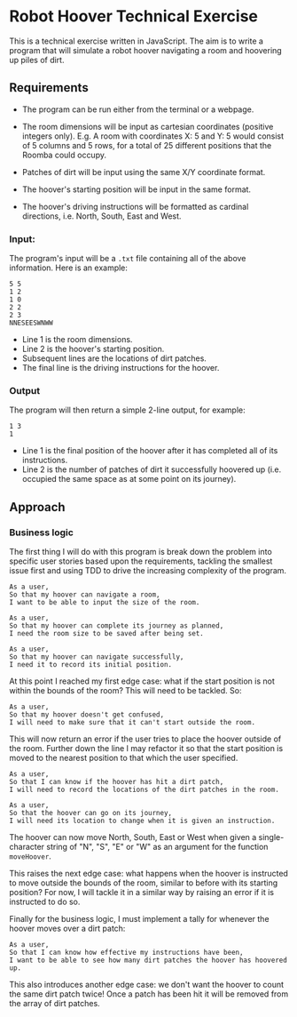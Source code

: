 # Robot Hoover Technical Exercise

This is a technical exercise written in JavaScript. The aim is to write a program that will simulate a robot hoover navigating a room and hoovering up piles of dirt.

## Requirements

- The program can be run either from the terminal or a webpage.

- The room dimensions will be input as cartesian coordinates (positive integers only). E.g. A room with coordinates X: 5 and Y: 5 would consist of 5 columns and 5 rows, for a total of 25 different positions that the Roomba could occupy.

- Patches of dirt will be input using the same X/Y coordinate format.

- The hoover's starting position will be input in the same format.

- The hoover's driving instructions will be formatted as cardinal directions, i.e. North, South, East and West.

### Input:

The program's input will be a `.txt` file containing all of the above information. Here is an example:

```
5 5
1 2
1 0
2 2
2 3
NNESEESWNWW
```
- Line 1 is the room dimensions.
- Line 2 is the hoover's starting position.
- Subsequent lines are the locations of dirt patches.
- The final line is the driving instructions for the hoover.

### Output

The program will then return a simple 2-line output, for example:

```
1 3
1
```
- Line 1 is the final position of the hoover after it has completed all of its instructions.
- Line 2 is the number of patches of dirt it successfully hoovered up (i.e. occupied the same space as at some point on its journey).

## Approach

### Business logic

The first thing I will do with this program is break down the problem into specific user stories based upon the requirements, tackling the smallest issue first and using TDD to drive the increasing complexity of the program.

```
As a user,
So that my hoover can navigate a room,
I want to be able to input the size of the room.
```
```
As a user,
So that my hoover can complete its journey as planned,
I need the room size to be saved after being set.
```
```
As a user,
So that my hoover can navigate successfully,
I need it to record its initial position.
```
At this point I reached my first edge case: what if the start position is not within the bounds of the room? This will need to be tackled. So:
```
As a user,
So that my hoover doesn't get confused,
I will need to make sure that it can't start outside the room.
```
This will now return an error if the user tries to place the hoover outside of the room. Further down the line I may refactor it so that the start position is moved to the nearest position to that which the user specified.
```
As a user,
So that I can know if the hoover has hit a dirt patch,
I will need to record the locations of the dirt patches in the room.
```
```
As a user,
So that the hoover can go on its journey,
I will need its location to change when it is given an instruction.
```
The hoover can now move North, South, East or West when given a single-character string of "N", "S", "E" or "W" as an argument for the function `moveHoover`.

This raises the next edge case: what happens when the hoover is instructed to move outside the bounds of the room, similar to before with its starting position? For now, I will tackle it in a similar way by raising an error if it is instructed to do so.

Finally for the business logic, I must implement a tally for whenever the hoover moves over a dirt patch:
```
As a user,
So that I can know how effective my instructions have been,
I want to be able to see how many dirt patches the hoover has hoovered up.
```
This also introduces another edge case: we don't want the hoover to count the same dirt patch twice! Once a patch has been hit it will be removed from the array of dirt patches.
